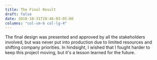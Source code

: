 ```yaml
---
title: The Final Result
draft: false
date: 2018-10-31T20:46:03-05:00
columns: "col-sm-6 col-lg-4"
---
```

The final design was presented and approved by all the stakeholders involved, but was never put into production due to limited resources and shifting company priorities.
In hindsight, I wished that I fought harder to keep this project moving, but it's a lesson learned for the future.
